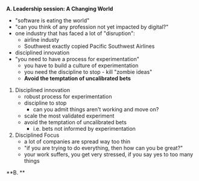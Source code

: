 **A. Leadership session: A Changing World**

- "software is eating the world"
- "can you think of any profession not yet impacted by digital?"
- one industry that has faced a lot of "disruption":
	- airline industy
	- Southwest exactly copied Pacific Southwest Airlines
- disciplined innovation
- "you need to have a process for experimentation"
	- you have to build a culture of experimentation
	- you need the discipline to stop - kill "zombie ideas"
	- **Avoid the temptation of uncalibrated bets**
1. Disciplined innovation
	- robust process for experimentation
	- discipline to stop
		- can you admit things aren't working and move on?
	- scale the most validated experiment
	- avoid the temptation of uncalibrated bets
		- i.e. bets not informed by experimentation
2. Disciplined Focus
	- a lot of companies are spread way too thin
	- "if you are trying to do everything, then how can you be great?"
	- your work suffers, you get very stressed, if you say yes to too many things


**B. **
